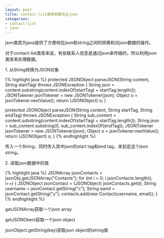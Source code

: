 ```yaml
---
layout: post
title: contact-list类库依赖包之json
categories:
- contact-list
- java
---
```

json类库为java提供了方便地在json和string之间的转换和对json数据的操作。

对于contact-list类库来说，有些联系人信息是通过json来传输的，所以利用json类库来处理数据。

1\. 从String转换为JSON对象

{% highlight java %}
protected JSONObject parseJSON(String content, String startTag) throws JSONException {
    String json = content.substring(content.indexOf(startTag) + startTag.length());
    JSONTokener jsonTokener = new JSONTokener(json);
    Object o = jsonTokener.nextValue();
    return (JSONObject) o;
}

protected JSONObject parseJSON(String content, String startTag, String endTag) throws JSONException {
    String sub_content = content.substring(content.indexOf(startTag) + startTag.length());
    String json = sub_content.substring(0, sub_content.indexOf(endTag));
    JSONTokener jsonTokener = new JSONTokener(json);
    Object o = jsonTokener.nextValue();
    return (JSONObject) o;
}
{% endhighlight %}

传入一个String，同时传入其中json的start tag和end tag，来划定这个json string。

2\. 读取json数据中的值

{% highlight java %}
JSONArray jsonContacts = jsonObj.getJSONArray("Contacts");
for (int i = 0; i  jsonContacts.length(); i++) {
    JSONObject jsonContact = (JSONObject) jsonContacts.get(i);
    String username = jsonContact.getString("c");
    String eamil = jsonContact.getString("y");
    contacts.add(new Contact(username, email));
}
{% endhighlight %}

getJSONArray获取一个json array

getJSONObect获取一个json object

jsonObject.getString(key)获取json object的string值

